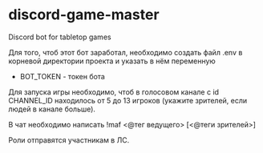 # discord-game-master
Discord bot for tabletop games

Для того, чтоб этот бот заработал, необходимо создать файл .env в корневой директории проекта и указать в нём переменную
* BOT_TOKEN - токен бота

Для запуска игры необходимо, чтоб в голосовом канале с id CHANNEL_ID находилось от 5 до 13 игроков (укажите зрителей, если людей в канале больше).

В чат необходимо написать !maf <@тег ведущего> [<@теги зрителей>]

Роли отправятся участникам в ЛС.
